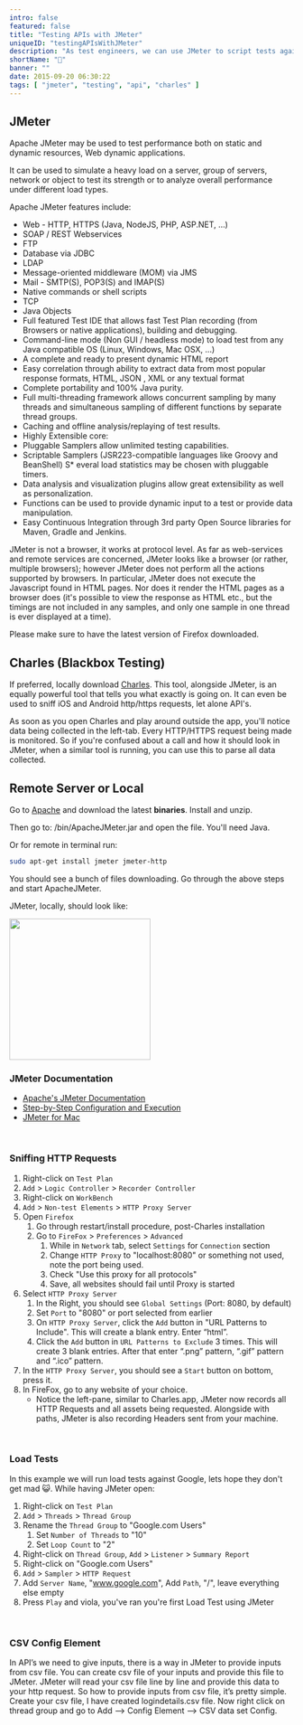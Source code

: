 ```yaml
---
intro: false
featured: false
title: "Testing APIs with JMeter"
uniqueID: "testingAPIsWithJMeter"
description: "As test engineers, we can use JMeter to script tests against API's, chain them so they actually resemble a real request, even make assertions against responses."
shortName: "🔐"
banner: ""
date: 2015-09-20 06:30:22
tags: [ "jmeter", "testing", "api", "charles" ]
---
```


## JMeter

Apache JMeter may be used to test performance both on static and dynamic resources, Web dynamic applications.

It can be used to simulate a heavy load on a server, group of servers, network or object to test its strength or to analyze overall performance under different load types.

Apache JMeter features include:

* Web - HTTP, HTTPS (Java, NodeJS, PHP, ASP.NET, …)
* SOAP / REST Webservices
* FTP
* Database via JDBC
* LDAP
* Message-oriented middleware (MOM) via JMS
* Mail - SMTP(S), POP3(S) and IMAP(S)
* Native commands or shell scripts
* TCP
* Java Objects
* Full featured Test IDE that allows fast Test Plan recording (from Browsers or native applications), building and debugging.
* Command-line mode (Non GUI / headless mode) to load test from any Java compatible OS (Linux, Windows, Mac OSX, …)
* A complete and ready to present dynamic HTML report
* Easy correlation through ability to extract data from most popular response formats, HTML, JSON , XML or any textual format
* Complete portability and 100% Java purity.
* Full multi-threading framework allows concurrent sampling by many threads and simultaneous sampling of different functions by separate thread groups.
* Caching and offline analysis/replaying of test results.
* Highly Extensible core:
* Pluggable Samplers allow unlimited testing capabilities.
* Scriptable Samplers (JSR223-compatible languages like Groovy and BeanShell)
S* everal load statistics may be chosen with pluggable timers.
* Data analysis and visualization plugins allow great extensibility as well as personalization.
* Functions can be used to provide dynamic input to a test or provide data manipulation.
* Easy Continuous Integration through 3rd party Open Source libraries for Maven, Gradle and Jenkins.

JMeter is not a browser, it works at protocol level. As far as web-services and remote services are concerned, JMeter looks like a browser (or rather, multiple browsers); however JMeter does not perform all the actions supported by browsers. In particular, JMeter does not execute the Javascript found in HTML pages. Nor does it render the HTML pages as a browser does (it's possible to view the response as HTML etc., but the timings are not included in any samples, and only one sample in one thread is ever displayed at a time).

Please make sure to have the latest version of Firefox downloaded.

## Charles (Blackbox Testing)

If preferred, locally download [Charles](http://www.charlesproxy.com/download/). This tool, alongside JMeter, is an equally powerful tool that tells you what exactly is going on. It can even be used to sniff iOS and Android http/https requests, let alone API's.  

As soon as you open Charles and play around outside the app, you'll notice data being collected in the left-tab. Every HTTP/HTTPS request being made is monitored. So if you're confused about a call and how it should look in JMeter, when a similar tool is running, you can use this to parse all data collected.

## Remote Server or Local

Go to [Apache](http://jmeter.apache.org/download_jmeter.cgi) and download the latest **binaries**. Install and unzip.

Then go to: /bin/ApacheJMeter.jar and open the file. You'll need Java.

Or for remote in terminal run:

```bash
sudo apt-get install jmeter jmeter-http
```

You should see a bunch of files downloading. Go through the above steps and start ApacheJMeter.

JMeter, locally, should look like:  

<div class="text-center"><img width="250px" src="http://4.bp.blogspot.com/-yMoHp5V2BsE/T-oewRnXeII/AAAAAAAABrA/XXb44Y7jLcg/s1600/jmeter.png"></div>

### JMeter Documentation

* [Apache's JMeter Documentation](http://jmeter.apache.org/usermanual/build-web-test-plan.html)  
* [Step-by-Step Configuration and Execution](http://jmeter.apache.org/usermanual/jmeter_proxy_step_by_step.pdf)  
* [JMeter for Mac](http://www.anujgakhar.com/2010/06/23/stress-testing-your-website-with-apache-jmeter/)  

<br/>

### Sniffing HTTP Requests

1. Right-click on `Test Plan`
2. `Add` > `Logic Controller` > `Recorder Controller`
3. Right-click on `WorkBench`
4. `Add` > `Non-test Elements` > `HTTP Proxy Server`
5. Open `Firefox`
	1. Go through restart/install procedure, post-Charles installation
	2. Go to `FireFox` > `Preferences` > `Advanced`
		1. While in `Network` tab, select `Settings` for `Connection` section
		2. Change `HTTP Proxy` to "localhost:8080" or something not used, note the port being used.
		3. Check "Use this proxy for all protocols"
		4. Save, all websites should fail until Proxy is started
6. Select `HTTP Proxy Server`
	1. In the Right, you should see `Global Settings` (Port: 8080, by default)
	2. Set `Port` to "8080" or port selected from earlier
	3. On `HTTP Proxy Server`, click the `Add` button in "URL Patterns to Include". This will create a blank entry. Enter “html”.
	4. Click the `Add` button in `URL Patterns to Exclude` 3 times. This will create 3 blank entries. After that enter “.png” pattern, “.gif” pattern and “.ico” pattern.
7. In the `HTTP Proxy Server`, you should see a `Start` button on bottom, press it.
8. In FireFox, go to any website of your choice.
	* Notice the left-pane, similar to Charles.app, JMeter now records all HTTP Requests and all assets being requested. Alongside with paths, JMeter is also recording Headers sent from your machine.

<br/>

### Load Tests

In this example we will run load tests against Google, lets hope they don't get mad 😺. While having JMeter open:

1. Right-click on `Test Plan`
2. `Add` > `Threads` > `Thread Group`
3. Rename the `Thread Group` to "Google.com Users"
	1. Set `Number of Threads` to "10"
	2. Set `Loop Count` to "2"
4. Right-click on `Thread Group`, `Add` > `Listener` > `Summary Report`
5. Right-click on "Google.com Users"
6. `Add` > `Sampler` > `HTTP Request`
7. Add `Server Name`, "www.google.com", Add `Path`, "/", leave everything else empty
8. Press `Play` and viola, you've ran you're first Load Test using JMeter

<br/>

### CSV Config Element

In API’s we need to give inputs, there is a way in JMeter to provide inputs from csv file. You can create csv file of your inputs and provide this file to JMeter. JMeter will read your csv file line by line and provide this data to your http request. So how to provide inputs from csv file, it’s pretty simple. Create your csv file, I have created logindetails.csv file. Now right click on thread group and go to Add –> Config Element –> CSV data set Config.

